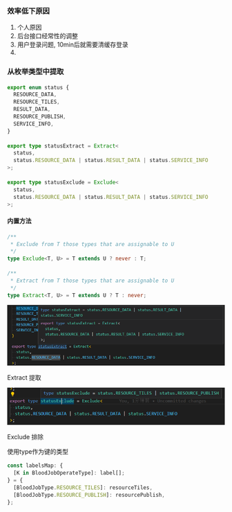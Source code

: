 ### 效率低下原因

1. 个人原因
2. 后台接口经常性的调整
3. 用户登录问题, 10min后就需要清缓存登录
4. 



### 从枚举类型中提取

```ts
export enum status {
  RESOURCE_DATA,
  RESOURCE_TILES,
  RESULT_DATA,
  RESOURCE_PUBLISH,
  SERVICE_INFO,
}

export type statusExtract = Extract<
  status,
  status.RESOURCE_DATA | status.RESULT_DATA | status.SERVICE_INFO
>;

export type statusExclude = Exclude<
  status,
  status.RESOURCE_DATA | status.RESULT_DATA | status.SERVICE_INFO
>;
```

#### 内置方法

```ts
/**
 * Exclude from T those types that are assignable to U
 */
type Exclude<T, U> = T extends U ? never : T;

/**
 * Extract from T those types that are assignable to U
 */
type Extract<T, U> = T extends U ? T : never;

```

![image-20221121180532205](./imgs/image-20221121180532205.png)

Extract 提取

![image-20221121180602275](./imgs/image-20221121180602275.png)

Exclude 排除



使用type作为键的类型

```ts
const labelsMap: {
  [K in BloodJobOperateType]: label[];
} = {
  [BloodJobType.RESOURCE_TILES]: resourceTiles,
  [BloodJobType.RESOURCE_PUBLISH]: resourcePublish,
};
```


